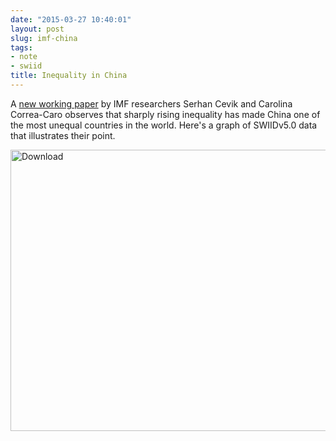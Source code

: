 ```yaml
---
date: "2015-03-27 10:40:01"
layout: post
slug: imf-china
tags:
- note
- swiid
title: Inequality in China
---
```


A [new working paper](http://www.imf.org/external/pubs/ft/wp/2015/wp1568.pdf) by IMF researchers Serhan Cevik and Carolina Correa-Caro observes that sharply rising inequality has made China one of the most unequal countries in the world.  Here's a graph of SWIIDv5.0 data that illustrates their point.

<img class="imageStyle" alt="Download" src="/swiid/china.jpg" width="760" height="450"/>
